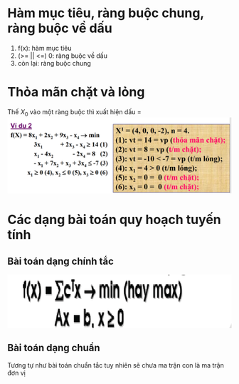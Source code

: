 # Hàm mục tiêu, ràng buộc chung, ràng buộc về dấu
1. f(x): hàm mục tiêu
2. (>= || <=) 0: ràng buộc về dấu
3. còn lại: ràng buộc chung
# Thỏa mãn chặt và lỏng 
Thế $X_0$ vào một ràng buộc thì xuất hiện dấu =
![](QHTT_Imgs/c404c6853cf90d9754e518e024e225e5.png)
# Các dạng bài toán quy hoạch tuyến tính
## Bài toán dạng chính tắc
![](QHTT_Imgs/ce51adae69fe7697e4e52ade04692789.png)
## Bài toán dạng chuẩn
Tương tự như bài toán chuẩn tắc tuy nhiên sẽ chưa ma trận con là ma trận đơn vị
